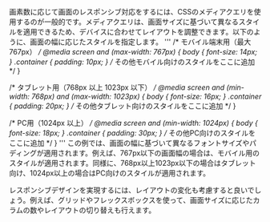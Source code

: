 画素数に応じて画面のレスポンシブ対応をするには、CSSのメディアクエリを使用するのが一般的です。メディアクエリは、画面サイズに基づいて異なるスタイルを適用できるため、デバイスに合わせてレイアウトを調整できます。以下のように、画面の幅に応じたスタイルを指定します。
'''
/* モバイル端末用（最大 767px） */
@media screen and (max-width: 767px) {
  body {
    font-size: 14px;
  }
  .container {
    padding: 10px;
  }
  /* その他モバイル向けのスタイルをここに追加 */
}

/* タブレット用（768px 以上 1023px 以下） */
@media screen and (min-width: 768px) and (max-width: 1023px) {
  body {
    font-size: 16px;
  }
  .container {
    padding: 20px;
  }
  /* その他タブレット向けのスタイルをここに追加 */
}

/* PC用（1024px 以上） */
@media screen and (min-width: 1024px) {
  body {
    font-size: 18px;
  }
  .container {
    padding: 30px;
  }
  /* その他PC向けのスタイルをここに追加 */
}
'''
この例では、画面の幅に基づいて異なるフォントサイズやパディングが適用されます。例えば、767px以下の画面幅の場合は、モバイル用のスタイルが適用されます。同様に、768px以上1023px以下の場合はタブレット向け、1024px以上の場合はPC向けのスタイルが適用されます。

レスポンシブデザインを実現するには、レイアウトの変化も考慮すると良いでしょう。例えば、グリッドやフレックスボックスを使って、画面サイズに応じたカラムの数やレイアウトの切り替えも行えます。